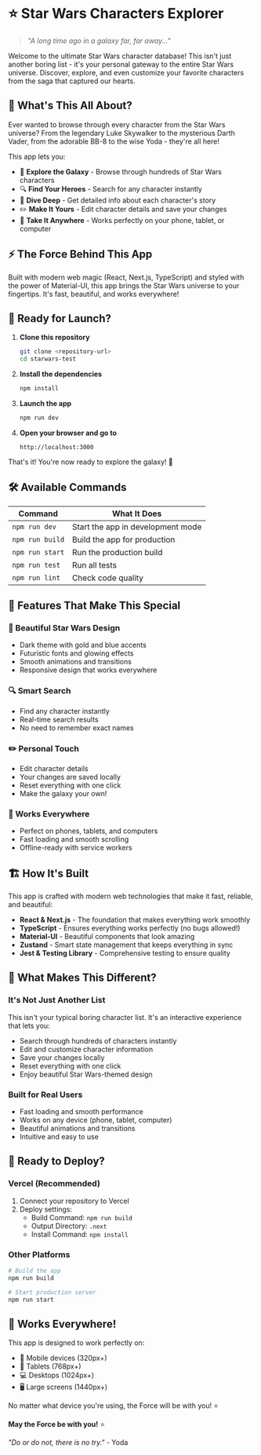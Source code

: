 # ⭐ Star Wars Characters Explorer

> *"A long time ago in a galaxy far, far away..."* 

Welcome to the ultimate Star Wars character database! This isn't just another boring list - it's your personal gateway to the entire Star Wars universe. Discover, explore, and even customize your favorite characters from the saga that captured our hearts.

## 🌌 What's This All About?

Ever wanted to browse through every character from the Star Wars universe? From the legendary Luke Skywalker to the mysterious Darth Vader, from the adorable BB-8 to the wise Yoda - they're all here! 

This app lets you:
- 🚀 **Explore the Galaxy** - Browse through hundreds of Star Wars characters
- 🔍 **Find Your Heroes** - Search for any character instantly
- 📖 **Dive Deep** - Get detailed info about each character's story
- ✏️ **Make It Yours** - Edit character details and save your changes
- 📱 **Take It Anywhere** - Works perfectly on your phone, tablet, or computer

## ⚡ The Force Behind This App

Built with modern web magic (React, Next.js, TypeScript) and styled with the power of Material-UI, this app brings the Star Wars universe to your fingertips. It's fast, beautiful, and works everywhere!

## 🚀 Ready for Launch?

1. **Clone this repository**
   ```bash
   git clone <repository-url>
   cd starwars-test
   ```

2. **Install the dependencies**
   ```bash
   npm install
   ```

3. **Launch the app**
   ```bash
   npm run dev
   ```

4. **Open your browser and go to**
   ```
   http://localhost:3000
   ```

That's it! You're now ready to explore the galaxy! 🌟

## 🛠 Available Commands

| Command | What It Does |
|---------|--------------|
| `npm run dev` | Start the app in development mode |
| `npm run build` | Build the app for production |
| `npm run start` | Run the production build |
| `npm run test` | Run all tests |
| `npm run lint` | Check code quality |

## 🌟 Features That Make This Special

### 🎨 Beautiful Star Wars Design
- Dark theme with gold and blue accents
- Futuristic fonts and glowing effects
- Smooth animations and transitions
- Responsive design that works everywhere

### 🔍 Smart Search
- Find any character instantly
- Real-time search results
- No need to remember exact names

### ✏️ Personal Touch
- Edit character details
- Your changes are saved locally
- Reset everything with one click
- Make the galaxy your own!

### 📱 Works Everywhere
- Perfect on phones, tablets, and computers
- Fast loading and smooth scrolling
- Offline-ready with service workers

## 🏗️ How It's Built

This app is crafted with modern web technologies that make it fast, reliable, and beautiful:

- **React & Next.js** - The foundation that makes everything work smoothly
- **TypeScript** - Ensures everything works perfectly (no bugs allowed!)
- **Material-UI** - Beautiful components that look amazing
- **Zustand** - Smart state management that keeps everything in sync
- **Jest & Testing Library** - Comprehensive testing to ensure quality

## 🎯 What Makes This Different?

### It's Not Just Another List
This isn't your typical boring character list. It's an interactive experience that lets you:
- Search through hundreds of characters instantly
- Edit and customize character information
- Save your changes locally
- Reset everything with one click
- Enjoy beautiful Star Wars-themed design

### Built for Real Users
- Fast loading and smooth performance
- Works on any device (phone, tablet, computer)
- Beautiful animations and transitions
- Intuitive and easy to use

## 🚀 Ready to Deploy?

### Vercel (Recommended)
1. Connect your repository to Vercel
2. Deploy settings:
   - Build Command: `npm run build`
   - Output Directory: `.next`
   - Install Command: `npm install`

### Other Platforms
```bash
# Build the app
npm run build

# Start production server
npm run start
```

## 📱 Works Everywhere!

This app is designed to work perfectly on:
- 📱 Mobile devices (320px+)
- 📱 Tablets (768px+)
- 💻 Desktops (1024px+)
- 🖥 Large screens (1440px+)

No matter what device you're using, the Force will be with you! ⭐

**May the Force be with you!** ⭐

*"Do or do not, there is no try."* - Yoda